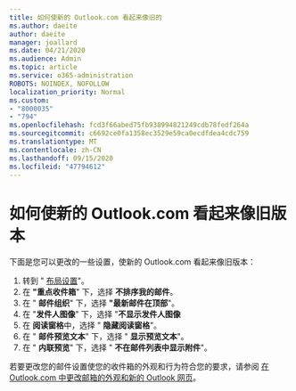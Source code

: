 ```yaml
---
title: 如何使新的 Outlook.com 看起来像旧的
ms.author: daeite
author: daeite
manager: joallard
ms.date: 04/21/2020
ms.audience: Admin
ms.topic: article
ms.service: o365-administration
ROBOTS: NOINDEX, NOFOLLOW
localization_priority: Normal
ms.custom:
- "8000035"
- "794"
ms.openlocfilehash: fcd3f66abed75fb938994821249cdb78fedf264a
ms.sourcegitcommit: c6692ce0fa1358ec3529e59ca0ecdfdea4cdc759
ms.translationtype: MT
ms.contentlocale: zh-CN
ms.lasthandoff: 09/15/2020
ms.locfileid: "47794612"
---
```

# <a name="how-to-make-the-new-outlookcom-look-like-the-old-version"></a>如何使新的 Outlook.com 看起来像旧版本

下面是您可以更改的一些设置，使新的 Outlook.com 看起来像旧版本：

1. 转到 " [布局设置](https://outlook.live.com/mail/options/mail/layout)"。
1. 在 **"重点收件箱**" 下，选择 **不排序我的邮件**。
1. 在 " **邮件组织**" 下，选择 **"最新邮件在顶部**"。
1. 在 "**发件人图像**" 下，选择 "**不显示发件人图像**
1. 在 **阅读窗格**中，选择 " **隐藏阅读窗格**"。
1. 在 " **邮件预览文本**" 下，选择 " **显示预览文本**"。
1. 在 " **内联预览**" 下，选择 " **不在邮件列表中显示附件**"。

若要更改您的邮件设置使您的收件箱的外观和行为符合您的要求，请参阅 [在 Outlook.com 中更改邮箱的外观和新的 Outlook 网页](https://support.office.com/article/b41c2ecb-f23c-42b3-b7f8-659646d5e58c?wt.mc_id=Office_Outlook_com_Alchemy)。